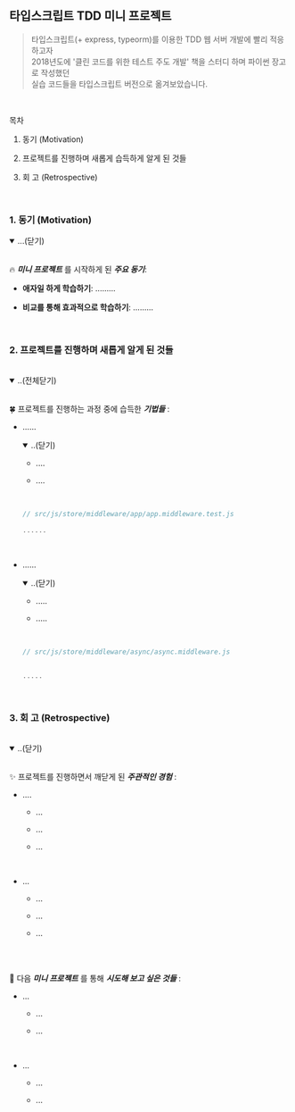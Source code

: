## 타입스크립트 TDD 미니 프로젝트 

> 타입스크립트(+ express, typeorm)를 이용한 TDD 웹 서버 개발에 빨리 적응하고자  
> 2018년도에 '클린 코드를 위한 테스트 주도 개발' 책을 스터디 하며 파이썬 장고로 작성했던   
> 실습 코드들을 타입스크립트 버전으로 옮겨보았습니다. 

<br/>

목차 

1. 동기 (Motivation)

2. 프로젝트를 진행하며 새롭게 습득하게 알게 된 것들

3. 회 고 (Retrospective)

<br/>

### 1. 동기 (Motivation)

<!-- #region 1 -->

<details open>
<summary>...(닫기)</summary>

<br/>

🔥 **_미니 프로젝트_** 를 시작하게 된 **_주요 동기_**:   


* __애자일 하게 학습하기__: .........

* __비교를 통해 효과적으로 학습하기__: .........

</details>

<br/>

<!-- [<<< 목차로 돌아가기]() -->

<!-- #endregion 1 -->

### 2. 프로젝트를 진행하며 새롭게 알게 된 것들  

<!-- #region 2 -->

<br/>

<details open>
<summary>..(전체닫기)</summary>

<br/>

🍀 프로젝트를 진행하는 과정 중에 습득한 **_기법들_** : 

* ......

    <details open>
    <summary>..(닫기)</summary>

    * ....

    * ....

    <br>

    ```ts
    // src/js/store/middleware/app/app.middleware.test.js

    ......


    ```

    <br>

    </details>

* ......

    <details open>
    <summary>..(닫기)</summary>

    * .....

    * .....

    <br/>

    ```ts
    // src/js/store/middleware/async/async.middleware.js


    .....

    ```

</details>

</details>

<br/>

<!-- #endregion 2 -->

### 3. 회 고 (Retrospective)

<!-- #region 3 -->

<br/>

<details open>
<summary>..(닫기)</summary>

<br/>

︎︎︎︎✨︎ 프로젝트를 진행하면서 깨닫게 된 **_주관적인 경험_** : 

* ....

    * ...

    * ...

    * ...

<br/>

* ...

    * ...

    * ...

    * ...

<br>

<br>

︎︎︎🌻︎ 다음 **_미니 프로젝트_** 를 통해  **_시도해 보고 싶은 것들_** : 

* ...

    * ...

    * ...

<br/>

* ...

    * ...

    * ...


</details>

<br>

<br>

<!-- #endregion 5 -->

